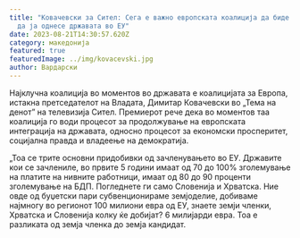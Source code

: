 ```yaml
---
title: "Ковачевски за Сител: Сега е важно европската коалиција да биде силна за
  да ја однесе државата во ЕУ"
date: 2023-08-21T14:30:57.620Z
category: македонија
featured: true
featuredImage: ../img/kovacevski.jpg
author: Вардарски
---
```

<!--StartFragment-->

Најклучна коалиција во моментов во државата е коалицијата за Европа, истакна претседателот на Владата, Димитар Ковачевски во „Тема на денот” на телевизија Сител. Премиерот рече дека во моментов таа коалиција го води процесот за продолжување на европската интеграција на државата, односно процесот за економски просперитет, социјална правда и владеење на демократија.

„Тоа се трите основни придобивки од зачленувањето во ЕУ. Државите кои се зачлениле, во првите 5 години имаат од 70 до 100% зголемување на платите на нивните работници, имаат од 80 до 90 проценти зголемување на БДП. Погледнете ги само Словенија и Хрватска. Ние овде од буџетски пари субвенционираме земјоделие, добиваме најмногу во регионот 100 милиони евра од ЕУ, знаете земји членки, Хрватска и Словенија колку ќе добијат? 6 милијарди евра. Тоа е разликата од земја членка до земја кандидат.

<!--EndFragment-->